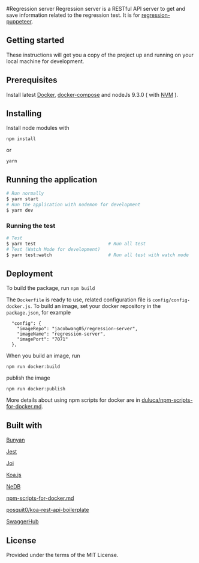 #Regression server
Regression server is a RESTful API server to get and save information related to the regression test. It is for [regression-puppeteer](https://github.com/jaceyshome/regression-puppeteer).



## Getting started
These instructions will get you a copy of the project up and running on your local machine for development.



## Prerequisites
Install latest [Docker](https://docs.docker.com/install/), [docker-compose](https://docs.docker.com/compose/install/) and nodeJs 9.3.0 ( with [NVM](https://github.com/creationix/nvm) ).



## Installing
Install node modules with
```
npm install
```
or
```
yarn
```


## Running the application
```zsh
# Run normally
$ yarn start
# Run the application with nodemon for development
$ yarn dev
```


### Running the test
```zsh
# Test
$ yarn test                           # Run all test
# Test (Watch Mode for development)
$ yarn test:watch                     # Run all test with watch mode
```



## Deployment
To build the package, run `npm build`

The `Dockerfile` is ready to use, related configuration file is `config/config-docker.js`. To build an image, set your docker repository in the `package.json`, for example
```
  "config": {
    "imageRepo": "jacobwang05/regression-server",
    "imageName": "regression-server",
    "imagePort": "7071"
  },
```
When you build an image, run
```
npm run docker:build
```
publish the image
```
npm run docker:publish
```

More details about using npm scripts for docker are in [duluca/npm-scripts-for-docker.md](https://gist.github.com/duluca/d13e501e870215586271b0f9ce1781ce/).



## Built with
[Bunyan](https://www.npmjs.com/package/bunyan)

[Jest](https://jestjs.io/)

[Joi](https://www.npmjs.com/package/joi)

[Koa.js](https://koajs.com/)

[NeDB](https://github.com/louischatriot/nedb)

[npm-scripts-for-docker.md](https://gist.github.com/duluca/d13e501e870215586271b0f9ce1781ce/)

[posquit0/koa-rest-api-boilerplate](https://github.com/posquit0/koa-rest-api-boilerplate)

[SwaggerHub](https://app.swaggerhub.com/apis/jaceyshome/regression-test-server/1.5.0)


## License
Provided under the terms of the MIT License.
